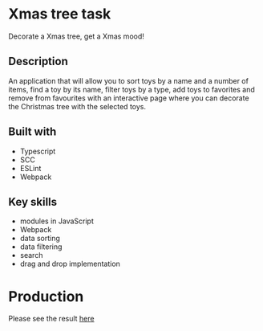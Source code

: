# Xmas tree task
Decorate a Xmas tree, get a Xmas mood!

## Description
An application that will allow you to sort toys by a name and a number of items, find a toy by its name, filter toys by a type, add toys to favorites and remove from favourites with an interactive page where you can decorate the Christmas tree with the selected toys.

## Built with
- Typescript
- SCC
- ESLint
- Webpack

## Key skills
- modules in JavaScript
- Webpack
- data sorting
- data filtering
- search
- drag and drop implementation

# Production

Please see the result [here](mserykh-xmas.netlify.app)
